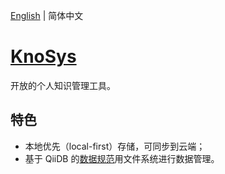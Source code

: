 [English](./README.md) | 简体中文

# [KnoSys](https://ourai.github.io/knosys/)

开放的个人知识管理工具。

## 特色

- 本地优先（local-first）存储，可同步到云端；
- 基于 QiiDB 的[数据规范](https://qiidb.github.io/guides/spec/)用文件系统进行数据管理。
